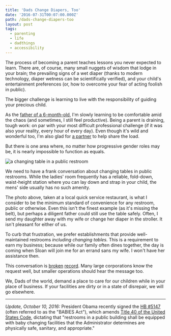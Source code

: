```yaml
---
title: 'Dads Change Diapers, Too'
date: '2016-07-31T00:07:00.000Z'
path: /dads-change-diapers-too
layout: post
tags:
  - parenting
  - life
  - dadthings
  - accessibility
---
```

The process of becoming a parent teaches lessons you never expected to learn. There are, of course, many small nuggets of wisdom that lodge in your brain; the prevailing signs of a wet diaper (thanks to modern technology, diaper wetness can be scientifically verified), and your child's entertainment preferences (or, how to overcome your fear of acting foolish in public).

The bigger challenge is learning to live with the responsibility of guiding your precious child.

As the [father of a 6-month-old](/sloan-alexis), I'm slowly learning to be comfortable amid the chaos (and sometimes, I still feel productive). Being a parent is draining, tough work: on par with your most difficult professional challenge (if it was also your reality, every hour of every day). Even though it's wild and wonderful too, I'm also glad for [a partner](http://susandyoung.com) to help share the load.

But there is one area where, no matter how progressive gender roles may be, it is nearly impossible to function as equals.

![a changing table in a public restroom](https://s3.amazonaws.com/media.nicholaswyoung.com/img/changing-table.jpg)

We need to have a frank conversation about changing tables in public restrooms. While the ladies' room frequently has a reliable, fold-down, waist-height station where you can lay down and strap in your child, the mens' side usually has no such amenity.

The photo above, taken at a local quick service restaurant, is what I consider to be the minimum standard of convenience for any restroom, public or otherwise. Even this isn't the finest example (as it's missing the belt), but perhaps a diligent father could still use the table safely. Often, I send my daughter away with my wife or change her diaper in the stroller. It isn't pleasant for either of us.

To curb that frustration, we prefer establishments that provide well-maintained restrooms *including changing tables.* This is a requirement to earn my business; because while our family often dines together, the day is coming when Sloan will join me for an errand sans my wife. I won't have her assistance then.

This conversation is [broken](http://www.huffingtonpost.com/entry/dads-letter-to-macys-demands-a-changing-table-in-mens-restroom_us_56853e8de4b0b958f65b792f) [record](http://www.slate.com/blogs/xx_factor/2016/06/22/the_babies_act_would_finally_make_it_easier_for_dads_to_find_changing_tables.html). Many large corporations know the request well, but smaller operations should hear the message too.

We, Dads of the world, demand a place to care for our children while in your place of business. If your facilities are dirty or in a state of disrepair, we will go elsewhere.

---

*Update, October 10, 2016:* President Obama recently signed the [HB #5147](https://www.congress.gov/bill/114th-congress/house-bill/5147/text) (often referred to as the "BABIES Act"), which amends [Title 40 of the United States Code](https://www.law.cornell.edu/uscode/text/40), dictating that "restrooms in a public building shall be equipped 
with baby changing facilities that the Administrator determines are 
physically safe, sanitary, and appropriate."
